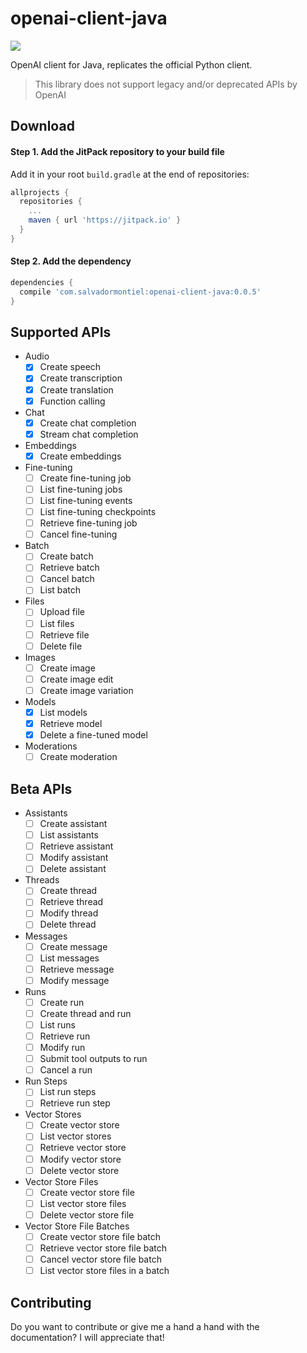 # openai-client-java

[![](https://jitpack.io/v/com.salvadormontiel/openai-client-java.svg)](https://jitpack.io/#com.salvadormontiel/openai-client-java)

OpenAI client for Java, replicates the official Python client.

> This library does not support legacy and/or deprecated APIs by OpenAI

## Download

#### Step 1. Add the JitPack repository to your build file

Add it in your root `build.gradle` at the end of repositories:

``` groovy
allprojects {
  repositories {
    ...
    maven { url 'https://jitpack.io' }
  }
}
```

#### Step 2. Add the dependency

``` groovy
dependencies {
  compile 'com.salvadormontiel:openai-client-java:0.0.5'
}
```

## Supported APIs

- Audio
  - [x] Create speech
  - [x] Create transcription
  - [x] Create translation
  - [x] Function calling
- Chat
  - [x] Create chat completion
  - [x] Stream chat completion
- Embeddings
  - [x] Create embeddings
- Fine-tuning
  - [ ] Create fine-tuning job
  - [ ] List fine-tuning jobs
  - [ ] List fine-tuning events
  - [ ] List fine-tuning checkpoints
  - [ ] Retrieve fine-tuning job
  - [ ] Cancel fine-tuning
- Batch
  - [ ] Create batch
  - [ ] Retrieve batch
  - [ ] Cancel batch
  - [ ] List batch
- Files
  - [ ] Upload file
  - [ ] List files
  - [ ] Retrieve file
  - [ ] Delete file
- Images
  - [ ] Create image
  - [ ] Create image edit
  - [ ] Create image variation
- Models
  - [x] List models
  - [x] Retrieve model
  - [x] Delete a fine-tuned model
- Moderations
  - [ ] Create moderation

## Beta APIs

- Assistants
  - [ ] Create assistant
  - [ ] List assistants
  - [ ] Retrieve assistant
  - [ ] Modify assistant
  - [ ] Delete assistant
- Threads
  - [ ] Create thread
  - [ ] Retrieve thread
  - [ ] Modify thread
  - [ ] Delete thread
- Messages
  - [ ] Create message
  - [ ] List messages
  - [ ] Retrieve message
  - [ ] Modify message
- Runs
  - [ ] Create run
  - [ ] Create thread and run
  - [ ] List runs
  - [ ] Retrieve run
  - [ ] Modify run
  - [ ] Submit tool outputs to run
  - [ ] Cancel a run
- Run Steps
  - [ ] List run steps
  - [ ] Retrieve run step
- Vector Stores
  - [ ] Create vector store
  - [ ] List vector stores
  - [ ] Retrieve vector store
  - [ ] Modify vector store
  - [ ] Delete vector store
- Vector Store Files
  - [ ] Create vector store file
  - [ ] List vector store files
  - [ ] Delete vector store file
- Vector Store File Batches
  - [ ] Create vector store file batch
  - [ ] Retrieve vector store file batch
  - [ ] Cancel vector store file batch
  - [ ] List vector store files in a batch

## Contributing

Do you want to contribute or give me a hand a hand with the documentation? I will appreciate that!
